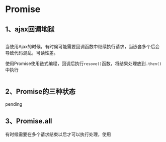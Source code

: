 # Promise

## 1、ajax回调地狱

```js

```

当使用Ajax的时候，有时候可能需要回调函数中继续执行请求，当嵌套多个后会导致代码混乱，可读性差。

使用Promise使用链式编程，回调后执行`resove()`函数，将结果处理放到`.then()`中执行

```js

```

## 2、Promise的三种状态

pending

## 3、Promise.all

有时候需要在多个请求结束以后才可以执行处理，使用    